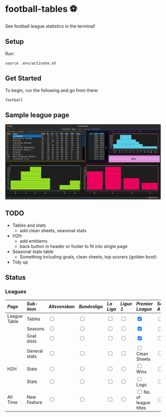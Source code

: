 # football-tables :soccer:

See football league statistics in the terminal!

## Setup

Run:

```
source .env/activate.sh
```

## Get Started

To begin, run the following and go from there:

```
football
```

## Sample league page

![image](./football/images/football_app_league.page.svg)

## TODO

- Tables and stats
  - add clean sheets, seasonal stats
- H2H
  - add emblems
  - back button in header or footer to fit into single page
- Seasonal stats table
  - Something including goals, clean sheets, top scorers (golden boot)
- Tidy up

## Status

### Leagues

| _Page_       | _Sub-item_    | _Allsvenskan_                     | _Bundesliga_                      | _La Liga_                         | _Ligue 1_                         | _Premier League_                                       | _Serie A_                         |
| :----------- | :------------ | :-------------------------------- | :-------------------------------- | :-------------------------------- | :-------------------------------- | :----------------------------------------------------- | :-------------------------------- |
| League Table | Tables        | <input type="checkbox" unchecked> | <input type="checkbox" unchecked> | <input type="checkbox" unchecked> | <input type="checkbox" unchecked> | <input type="checkbox" checked>                        | <input type="checkbox" unchecked> |
|              | Seasons       | <input type="checkbox" unchecked> | <input type="checkbox" unchecked> | <input type="checkbox" unchecked> | <input type="checkbox" unchecked> | <input type="checkbox" checked>                        | <input type="checkbox" unchecked> |
|              | Goal dists    | <input type="checkbox" unchecked> | <input type="checkbox" unchecked> | <input type="checkbox" unchecked> | <input type="checkbox" unchecked> | <input type="checkbox" checked>                        | <input type="checkbox" unchecked> |
|              | General stats | <input type="checkbox" unchecked> | <input type="checkbox" unchecked> | <input type="checkbox" unchecked> | <input type="checkbox" unchecked> | <input type="checkbox" unchecked> Clean Sheets         | <input type="checkbox" unchecked> |
| H2H          | Stats         | <input type="checkbox" unchecked> | <input type="checkbox" unchecked> | <input type="checkbox" unchecked> | <input type="checkbox" unchecked> | <input type="checkbox" unchecked> Wins                 | <input type="checkbox" unchecked> |
|              | Stats         | <input type="checkbox" unchecked> | <input type="checkbox" unchecked> | <input type="checkbox" unchecked> | <input type="checkbox" unchecked> | <input type="checkbox" unchecked> Logo                 | <input type="checkbox" unchecked> |
| All Time     | New Feature   | <input type="checkbox" unchecked> | <input type="checkbox" unchecked> | <input type="checkbox" unchecked> | <input type="checkbox" unchecked> | <input type="checkbox" unchecked> No. of league titles | <input type="checkbox" unchecked> |
